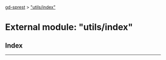 [gd-sprest](../README.md) > ["utils/index"](../modules/_utils_index_.md)



# External module: "utils/index"

## Index


---
